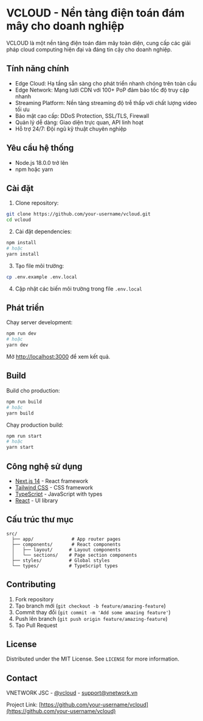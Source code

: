 # VCLOUD - Nền tảng điện toán đám mây cho doanh nghiệp

VCLOUD là một nền tảng điện toán đám mây toàn diện, cung cấp các giải pháp cloud computing hiện đại và đáng tin cậy cho doanh nghiệp.

## Tính năng chính

- Edge Cloud: Hạ tầng sẵn sàng cho phát triển nhanh chóng trên toàn cầu
- Edge Network: Mạng lưới CDN với 100+ PoP đảm bảo tốc độ truy cập nhanh
- Streaming Platform: Nền tảng streaming độ trễ thấp với chất lượng video tối ưu
- Bảo mật cao cấp: DDoS Protection, SSL/TLS, Firewall
- Quản lý dễ dàng: Giao diện trực quan, API linh hoạt
- Hỗ trợ 24/7: Đội ngũ kỹ thuật chuyên nghiệp

## Yêu cầu hệ thống

- Node.js 18.0.0 trở lên
- npm hoặc yarn

## Cài đặt

1. Clone repository:
```bash
git clone https://github.com/your-username/vcloud.git
cd vcloud
```

2. Cài đặt dependencies:
```bash
npm install
# hoặc
yarn install
```

3. Tạo file môi trường:
```bash
cp .env.example .env.local
```

4. Cập nhật các biến môi trường trong file `.env.local`

## Phát triển

Chạy server development:

```bash
npm run dev
# hoặc
yarn dev
```

Mở [http://localhost:3000](http://localhost:3000) để xem kết quả.

## Build

Build cho production:

```bash
npm run build
# hoặc
yarn build
```

Chạy production build:

```bash
npm run start
# hoặc
yarn start
```

## Công nghệ sử dụng

- [Next.js 14](https://nextjs.org/) - React framework
- [Tailwind CSS](https://tailwindcss.com/) - CSS framework
- [TypeScript](https://www.typescriptlang.org/) - JavaScript with types
- [React](https://reactjs.org/) - UI library

## Cấu trúc thư mục

```
src/
  ├── app/              # App router pages
  ├── components/       # React components
  │   ├── layout/      # Layout components
  │   └── sections/    # Page section components
  ├── styles/          # Global styles
  └── types/           # TypeScript types
```

## Contributing

1. Fork repository
2. Tạo branch mới (`git checkout -b feature/amazing-feature`)
3. Commit thay đổi (`git commit -m 'Add some amazing feature'`)
4. Push lên branch (`git push origin feature/amazing-feature`)
5. Tạo Pull Request

## License

Distributed under the MIT License. See `LICENSE` for more information.

## Contact

VNETWORK JSC - [@vcloud](https://twitter.com/vcloud) - support@vnetwork.vn

Project Link: [https://github.com/your-username/vcloud](https://github.com/your-username/vcloud) 